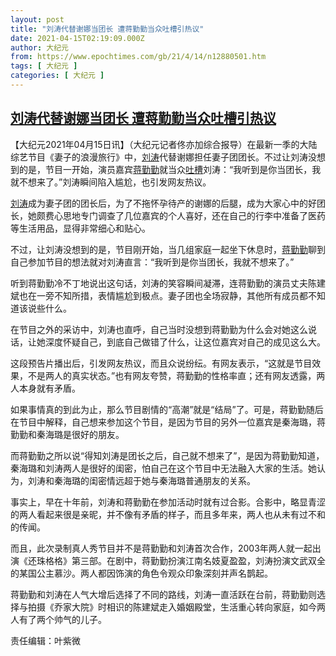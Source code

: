 ```yaml
---
layout: post
title: "刘涛代替谢娜当团长 遭蒋勤勤当众吐槽引热议"
date: 2021-04-15T02:19:09.000Z
author: 大纪元
from: https://www.epochtimes.com/gb/21/4/14/n12880501.htm
tags: [ 大纪元 ]
categories: [ 大纪元 ]
---
```

<!--1618453149000-->
[刘涛代替谢娜当团长 遭蒋勤勤当众吐槽引热议](https://www.epochtimes.com/gb/21/4/14/n12880501.htm)
------

<div>
<p>【大纪元2021年04月15日讯】（大纪元记者佟亦加综合报导）在最新一季的大陆综艺节目《妻子的浪漫旅行》中，<a href="https://www.epochtimes.com/gb/tag/%E5%88%98%E6%B6%9B.html">刘涛</a>代替谢娜担任妻子团团长。不过让刘涛没想到的是，节目一开始，演员嘉宾<a href="https://www.epochtimes.com/gb/tag/%E8%92%8B%E5%8B%A4%E5%8B%A4.html">蒋勤勤</a>就当众<a href="https://www.epochtimes.com/gb/tag/%E5%90%90%E6%A7%BD.html">吐槽</a>刘涛：“我听到是你当团长，我就不想来了。”刘涛瞬间陷入尴尬，也引发网友热议。</p><p><a href="https://www.epochtimes.com/gb/tag/%E5%88%98%E6%B6%9B.html">刘涛</a>成为妻子团的团长后，为了不拖怀孕待产的谢娜的后腿，成为大家心中的好团长，她颇费心思地专门调查了几位嘉宾的个人喜好，还在自己的行李中准备了医药等生活用品，显得非常细心和贴心。</p><p>不过，让刘涛没想到的是，节目刚开始，当几组家庭一起坐下休息时，<a href="https://www.epochtimes.com/gb/tag/%E8%92%8B%E5%8B%A4%E5%8B%A4.html">蒋勤勤</a>聊到自己参加节目的想法就对刘涛直言：“我听到是你当团长，我就不想来了。”</p><p>听到蒋勤勤冷不丁地说出这句话，刘涛的笑容瞬间凝滞，连蒋勤勤的演员丈夫陈建斌也在一旁不知所措，表情尴尬到极点。妻子团也全场寂静，其他所有成员都不知道该说些什么。</p><p>在节目之外的采访中，刘涛也直呼，自己当时没想到蒋勤勤为什么会对她这么说话，让她深度怀疑自己，到底自己做错了什么，让这位嘉宾对自己的成见这么大。</p><p>这段预告片播出后，引发网友热议，而且众说纷纭。有网友表示，“这就是节目效果，不是两人的真实状态。”也有网友夸赞，蒋勤勤的性格率直；还有网友透露，两人本身就有矛盾。</p><p>如果事情真的到此为止，那么节目剧情的“高潮”就是“结局”了。可是，蒋勤勤随后在节目中解释，自己想来参加这个节目，是因为节目的另外一位嘉宾是秦海璐，蒋勤勤和秦海璐是很好的朋友。</p><p>而蒋勤勤之所以说“得知刘涛是团长之后，自己就不想来了”，是因为蒋勤勤知道，秦海璐和刘涛两人是很好的闺密，怕自己在这个节目中无法融入大家的生活。她认为，刘涛和秦海璐的闺密情远超于她与秦海璐普通朋友的关系。</p><p>事实上，早在十年前，刘涛和蒋勤勤在参加活动时就有过合影。合影中，略显青涩的两人看起来很是亲昵，并不像有矛盾的样子，而且多年来，两人也从未有过不和的传闻。</p><p>而且，此次录制真人秀节目并不是蒋勤勤和刘涛首次合作，2003年两人就一起出演《还珠格格》第三部。在剧中，蒋勤勤扮演江南名妓夏盈盈，刘涛扮演文武双全的某国公主慕沙。两人都因饰演的角色令观众印象深刻并声名鹊起。</p><p>蒋勤勤和刘涛在人气大增后选择了不同的路线，刘涛一直活跃在台前，蒋勤勤则选择与拍摄《乔家大院》时相识的陈建斌走入婚姻殿堂，生活重心转向家庭，如今两人有了两个帅气的儿子。</p><p>责任编辑：叶紫微</p>
</div>

